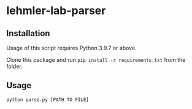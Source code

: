 # lehmler-lab-parser

Installation
------
Usage of this script requires Python 3.9.7 or above.

Clone this package and run `pip install -r requirements.txt` from the folder.

Usage
-----

`python parse.py [PATH TO FILE]`
